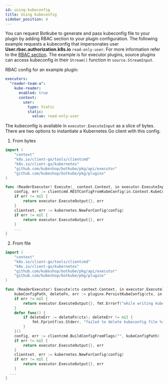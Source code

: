 ```yaml
---
id: using-kubeconfig
title: Using kubeconfig
sidebar_position: 4
---
```


You can request Botkube to generate and pass kubeconfig file to your plugin by adding RBAC section
to your plugin configuration. The following example requests a kubeconfig that impersonates
user **User.rbac.authorization.k8s.io** `read-only-user`. For more information refer to the
[RBAC section](../../../features/rbac.md). The example is for executor plugins, source plugins
can access kubeconfig in their `Stream()` function in `source.StreamInput`.

RBAC config for an example plugin:

```yaml
executors:
  "reader-team-a":
    kube-reader:
      enabled: true
      context:
        user:
          type: Static
          static:
            value: read-only-user
```

The kubeconfig is available in `executor.ExecuteInput` as a slice of bytes.
There are two options to instantiate a Kubernetes Go client with this config.

1. From bytes

```go
import (
	"context"
	"k8s.io/client-go/tools/clientcmd"
	"k8s.io/client-go/kubernetes"
	"github.com/kubeshop/botkube/pkg/api/executor"
	"github.com/kubeshop/botkube/pkg/pluginx"
)

func (ReaderExecutor) Execute(_ context.Context, in executor.ExecuteInput) (executor.ExecuteOutput, error) {
	config, err := clientcmd.RESTConfigFromKubeConfig(in.Context.KubeConfig)
	if err != nil {
		return executor.ExecuteOutput{}, err
	}
	clientset, err := kubernetes.NewForConfig(config)
	if err != nil {
		return executor.ExecuteOutput{}, err
	}
	...
}
```

2. From file

```go
import (
	"context"
	"k8s.io/client-go/tools/clientcmd"
	"k8s.io/client-go/kubernetes"
	"github.com/kubeshop/botkube/pkg/api/executor"
	"github.com/kubeshop/botkube/pkg/pluginx"
)

func (ReaderExecutor) Execute(ctx context.Context, in executor.ExecuteInput) (executor.ExecuteOutput, error) {
	kubeConfigPath, deleteFn, err := pluginx.PersistKubeConfig(ctx, in.Context.KubeConfig)
	if err != nil {
		return executor.ExecuteOutput{}, fmt.Errorf("while writing kubeconfig file: %w", err)
	}
	defer func() {
		if deleteErr := deleteFn(ctx); deleteErr != nil {
			fmt.Fprintf(os.Stderr, "failed to delete kubeconfig file %s: %v", kubeConfigPath, deleteErr)
		}
	}()
	config, err := clientcmd.BuildConfigFromFlags("", kubeConfigPath)
	if err != nil {
		return executor.ExecuteOutput{}, err
	}
	clientset, err := kubernetes.NewForConfig(config)
	if err != nil {
		return executor.ExecuteOutput{}, err
	}
  ...
}
```
